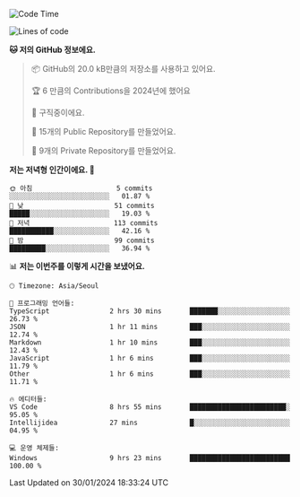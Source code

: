   <!--START_SECTION:waka-->
![Code Time](http://img.shields.io/badge/Code%20Time-351%20hrs%206%20mins-blue)

![Lines of code](https://img.shields.io/badge/%EC%A0%80%EB%8A%94%20%EC%97%AC%ED%83%9C%EA%B9%8C%EC%A7%80%20-178.2%20thousand%20%EC%A4%84%EC%9D%98%20%EC%BD%94%EB%93%9C%EB%A5%BC%20%EC%9E%91%EC%84%B1%ED%96%88%EC%96%B4%EC%9A%94.-blue)

**🐱 저의 GitHub 정보에요.** 

> 📦 GitHub의 20.0 kB만큼의 저장소를 사용하고 있어요. 
 > 
> 🏆 6 만큼의 Contributions을 2024년에 했어요
 > 
> 💼 구직중이에요.
 > 
> 📜 15개의 Public Repository를 만들었어요. 
 > 
> 🔑 9개의 Private Repository를 만들었어요. 
 > 
**저는 저녁형 인간이에요. 🦉** 

```text
🌞 아침                     5 commits           ░░░░░░░░░░░░░░░░░░░░░░░░░   01.87 % 
🌆 낮　                     51 commits          █████░░░░░░░░░░░░░░░░░░░░   19.03 % 
🌃 저녁                     113 commits         ███████████░░░░░░░░░░░░░░   42.16 % 
🌙 밤　                     99 commits          █████████░░░░░░░░░░░░░░░░   36.94 % 
```


📊 **저는 이번주를 이렇게 시간을 보냈어요.** 

```text
🕑︎ Timezone: Asia/Seoul

💬 프로그래밍 언어들: 
TypeScript               2 hrs 30 mins       ███████░░░░░░░░░░░░░░░░░░   26.73 % 
JSON                     1 hr 11 mins        ███░░░░░░░░░░░░░░░░░░░░░░   12.74 % 
Markdown                 1 hr 10 mins        ███░░░░░░░░░░░░░░░░░░░░░░   12.43 % 
JavaScript               1 hr 6 mins         ███░░░░░░░░░░░░░░░░░░░░░░   11.79 % 
Other                    1 hr 6 mins         ███░░░░░░░░░░░░░░░░░░░░░░   11.71 % 

🔥 에디터들: 
VS Code                  8 hrs 55 mins       ████████████████████████░   95.05 % 
Intellijidea             27 mins             █░░░░░░░░░░░░░░░░░░░░░░░░   04.95 % 

💻 운영 체제들: 
Windows                  9 hrs 23 mins       █████████████████████████   100.00 % 
```


 Last Updated on 30/01/2024 18:33:24 UTC
<!--END_SECTION:waka-->
